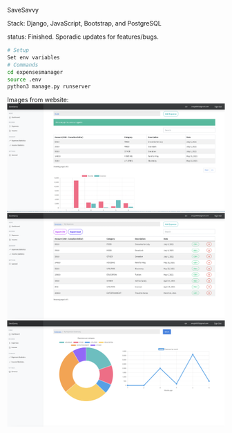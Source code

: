 SaveSavvy

Stack:
Django, JavaScript, Bootstrap, and PostgreSQL

status: Finished. Sporadic updates for features/bugs.

```bash
# Setup
Set env variables
# Commands
cd expensesmanager
source .env
python3 manage.py runserver
```

Images from website:
![](expensesmanager/expensesmanager/static/img/demo/dashboard.png?raw=true)
![](expensesmanager/expensesmanager/static/img/demo/expenses.png?raw=true)
![](expensesmanager/expensesmanager/static/img/demo/exp-stats.png?raw=true)
